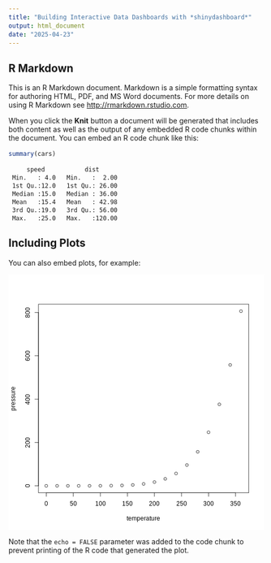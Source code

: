 ```yaml
---
title: "Building Interactive Data Dashboards with *shinydashboard*"
output: html_document
date: "2025-04-23"
---
```




## R Markdown

This is an R Markdown document. Markdown is a simple formatting syntax for authoring HTML, PDF, and MS Word documents. For more details on using R Markdown see <http://rmarkdown.rstudio.com>.

When you click the **Knit** button a document will be generated that includes both content as well as the output of any embedded R code chunks within the document. You can embed an R code chunk like this:


``` r
summary(cars)
```

``` output
     speed           dist       
 Min.   : 4.0   Min.   :  2.00  
 1st Qu.:12.0   1st Qu.: 26.00  
 Median :15.0   Median : 36.00  
 Mean   :15.4   Mean   : 42.98  
 3rd Qu.:19.0   3rd Qu.: 56.00  
 Max.   :25.0   Max.   :120.00  
```

## Including Plots

You can also embed plots, for example:

<img src="fig/05-data-dashboards-rendered-pressure-1.png" style="display: block; margin: auto;" />

Note that the `echo = FALSE` parameter was added to the code chunk to prevent printing of the R code that generated the plot.
